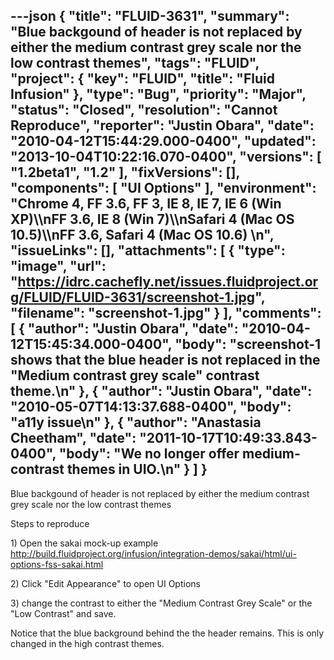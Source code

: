 ---json
{
  "title": "FLUID-3631",
  "summary": "Blue backgound of header is not replaced by either the medium contrast grey scale nor the low contrast themes",
  "tags": "FLUID",
  "project": {
    "key": "FLUID",
    "title": "Fluid Infusion"
  },
  "type": "Bug",
  "priority": "Major",
  "status": "Closed",
  "resolution": "Cannot Reproduce",
  "reporter": "Justin Obara",
  "date": "2010-04-12T15:44:29.000-0400",
  "updated": "2013-10-04T10:22:16.070-0400",
  "versions": [
    "1.2beta1",
    "1.2"
  ],
  "fixVersions": [],
  "components": [
    "UI Options"
  ],
  "environment": "Chrome 4, FF 3.6, FF 3, IE 8, IE 7, IE 6 (Win XP)\\\nFF 3.6, IE 8 (Win 7)\\\nSafari 4 (Mac OS 10.5)\\\nFF 3.6, Safari 4 (Mac OS 10.6)&#x20;\n",
  "issueLinks": [],
  "attachments": [
    {
      "type": "image",
      "url": "https://idrc.cachefly.net/issues.fluidproject.org/FLUID/FLUID-3631/screenshot-1.jpg",
      "filename": "screenshot-1.jpg"
    }
  ],
  "comments": [
    {
      "author": "Justin Obara",
      "date": "2010-04-12T15:45:34.000-0400",
      "body": "screenshot-1 shows that the blue header is not replaced in the \"Medium contrast grey scale\" contrast theme.\n"
    },
    {
      "author": "Justin Obara",
      "date": "2010-05-07T14:13:37.688-0400",
      "body": "a11y issue\n"
    },
    {
      "author": "Anastasia Cheetham",
      "date": "2011-10-17T10:49:33.843-0400",
      "body": "We no longer offer medium-contrast themes in UIO.\n"
    }
  ]
}
---
Blue backgound of header is not replaced by either the medium contrast grey scale nor the low contrast themes

Steps to reproduce

1\) Open the sakai mock-up example\
<http://build.fluidproject.org/infusion/integration-demos/sakai/html/ui-options-fss-sakai.html>

2\) Click "Edit Appearance" to open UI Options

3\) change the contrast to either the "Medium Contrast Grey Scale" or the "Low Contrast" and save.

Notice that the blue background behind the the header remains. This is only changed in the high contrast themes.

        